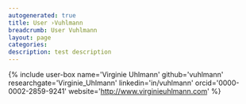 ```yaml
---
autogenerated: true
title: User ›Vuhlmann
breadcrumb: User Vuhlmann
layout: page
categories: 
description: test description
---
```


{% include user-box name='Virginie Uhlmann' github='vuhlmann' researchgate='Virginie\_Uhlmann' linkedin='in/vuhlmann' orcid='0000-0002-2859-9241' website='http://www.virginieuhlmann.com' %}
